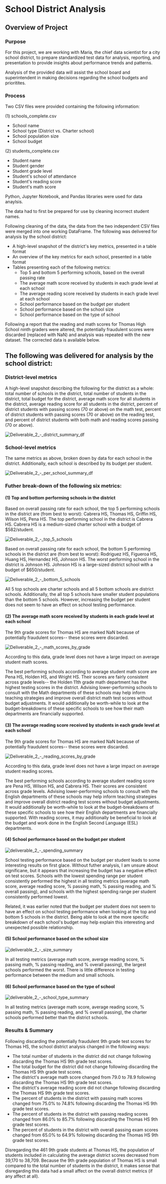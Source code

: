 # School District Analysis

## Overview of Project

### Purpose

For this project, we are working with Maria, the chief data scientist for a city school district, to prepare standardized test data for analysis, reporting, and presentation to provide insights about performance trends and patterns.

Analysis of the provided data will assist the school board and superintendent in making decisions regarding the school budgets and prioritites.

### Process

Two CSV files were provided containing the following information:

(1) schools_complete.csv
- School name
- School type (District vs. Charter school)
- School population size
- School budget

(2) students_complete.csv
- Student name
- Student gender
- Student grade level
- Student's school of attendance
- Student's reading score
- Student's math score

Python, Jupyter Notebook, and Pandas libraries were used for data anaylsis.

The data had to first be prepared for use by cleaning incorrect student names.

Following cleaning of the data, the data from the two independent CSV files were merged into one working DataFrame. The following was delivered for analysis by the school district:

- A high-level snapshot of the district's key metrics, presented in a table format
- An overview of the key metrics for each school, presented in a table format
- Tables presenting each of the following metrics:
  - Top 5 and bottom 5 performing schools, based on the overall passing rate
  - The average math score received by students in each grade level at each school
  - The average reading score received by students in each grade level at each school
  - School performance based on the budget per student
  - School performance based on the school size 
  - School performance based on the type of school

Following a report that the reading and math scores for Thomas High School ninth graders were altered, the potentially fraudulent scores were discarded (replaced with NaN) and analysis was repeated with the new dataset. The corrected data is available below.

## The following was delivered for analysis by the school district:

### District-level metrics

A high-level snapshot describing the following for the district as a whole: total number of schools in the district, total number of students in the district, total budget for the district, average math score for all students in the district, average reading score for all students in the district, percent of district students with passing scores (70 or above) on the math test, percent of district students with passing scores (70 or above) on the reading test, and percent of district students with both math and reading scores passing (70 or above).

![Deliverable_2_-_district_summary_df](https://github.com/cewarkentin/School_District_Analysis/blob/main/Images/Deliverable%202%20-%20district%20summary%20df.png)

### School-level metrics

The same metrics as above, broken down by data for each school in the district. Additionally, each school is described by its budget per student.

![Deliverable_2_-_per_school_summary_df](https://github.com/cewarkentin/School_District_Analysis/blob/main/Images/Deliverable%202%20-%20per%20school%20summary%20df.png)

### Futher break-down of the following six metrics:

#### (1) Top and bottom performing schools in the district

Based on overall passing rate for each school, the top 5 performing schools in the district are (from best to worst): Cabrera HS, Thomas HS, Griffin HS, Wilson HS, Pena HS. The top performing school in the district is Cabrera HS. Cabrera HS is a medium-sized charter school with a budget of $582/student.

![Deliverable_2_-_top_5_schools](https://github.com/cewarkentin/School_District_Analysis/blob/main/Images/Deliverable%202%20-%20top%205%20schools.png)

Based on overall passing rate for each school, the bottom 5 performing schools in the district are (from best to worst): Rodriguez HS, Figueroa HS, Huang HS, Hernandez HS, Johnson HS. The worst performing school in the district is Johnson HS. Johnson HS is a large-sized district school with a budget of $650/student.

![Deliverable_2_-_bottom_5_schools](https://github.com/cewarkentin/School_District_Analysis/blob/main/Images/Deliverable%202%20-%20bottom%205%20schools.png)

All 5 top schools are charter schools and all 5 bottom schools are district schools. Additionally, the all top 5 schools have smaller student populations than the bottom 5 schools. However, increasing the budget per student does not seem to have an effect on school testing performance.

#### (2) The average math score received by students in each grade level at each school

The 9th grade scores for Thomas HS are marked NaN because of potentially fraudulent scores-- these scores were discarded.

![Deliverable_2_-_math_scores_by_grade](https://github.com/cewarkentin/School_District_Analysis/blob/main/Images/Deliverable%202%20-%20math%20scores%20by%20grade.png)

According to this data, grade level does not have a large impact on average student math scores. 

The best performing schools according to average student math score are Pena HS, Holden HS, and Wright HS. Their scores are fairly consistent across grade levels-- the Holden 11th grade math department has the highest testing scores in the district. Advising lower-performing schools to consult with the Math departments of these schools may help inform teaching strategies and improve overall district math test scores without budget adjustments. It would additionally be worth-while to look at the budget-breakdowns of these specific schools to see how their math departments are financially supported.

#### (3) The average reading score received by students in each grade level at each school

The 9th grade scores for Thomas HS are marked NaN because of potentially fraudulent scores-- these scores were discarded.

![Deliverable_2_-_reading_scores_by_grade](https://github.com/cewarkentin/School_District_Analysis/blob/main/Images/Deliverable%202%20-%20reading%20scores%20by%20grade.png)

According to this data, grade level does not have a large impact on average student reading scores.

The best performing schools according to average student reading score are Pena HS, Wilson HS, and Cabrera HS. Their scores are consistent across grade levels. Advising lower-performing schools to consult with the English departments of these schools may help inform teaching strategies and improve overall district reading test scores without budget adjustments. It would additionally be worth-while to look at the budget-breakdowns of these specific schools to see how their English departments are financially supported. With reading scores, it may additionally be beneficial to look at the budget and work done in the English Second Language (ESL) departments.

#### (4) School performance based on the budget per student

![deliverable_2_-_spending_summary](https://github.com/cewarkentin/School_District_Analysis/blob/main/Images/deliverable%202%20-%20spending%20summary.png)

School testing performance based on the budget per student leads to some interesting results on first glace. Without futher analysis, I am unsure about significane, but it appears that increasing the budget has a negative effect on test scores. Schools with the lowest spending range per student consistently performed the highest in all testing metrics (average math score, average reading score, % passing math, % passing reading, and % overall passing), and schools with the highest spending range per student consistently performed lowest.

Related, it was earlier noted that the budget per student does not seem to have an effect on school testing performance when looking at the top and bottom 5 schools in the district. Being able to look at the more specific breakdown of each school's budget may help explain this interesting and unexpected possible relationship.

#### (5) School performance based on the school size 

![deliverable_2_-_size_summary](https://github.com/cewarkentin/School_District_Analysis/blob/main/Images/deliverable%202%20-%20size%20summary.png)

In all testing metrics (average math score, average reading score, % passing math, % passing reading, and % overall passing), the largest schools performed the worst. There is little difference in testing performance between the medium and small schools.

#### (6) School performance based on the type of school

![deliverable_2_-_school_type_summary](https://github.com/cewarkentin/School_District_Analysis/blob/main/Images/deliverable%202%20-%20school%20type%20summary.png)

In all testing metrics (average math score, average reading score, % passing math, % passing reading, and % overall passing), the charter schools performed better than the district schools.

### Results & Summary

Following discarding the potentially fraudulent 9th grade test scores for Thomas HS, the school district analysis changed in the following ways:
 - The total number of students in the district did not change following discarding the Thomas HS 9th grade test scores.
 - The total budget for the district did not change following discarding the Thomas HS 9th grade test scores.
 - The district's average math score changed from 79.0 to 78.9 following discarding the Thomas HS 9th grade test scores.
 - The district's average reading score did not change following discarding the Thomas HS 9th grade test scores.
 - The percent of students in the district with passing math scores changed from 75.0% to 74.8% following discarding the Thomas HS 9th grade test scores.
 - The percent of students in the district with passing reading scores changed from 86.0% to 85.7% following discarding the Thomas HS 9th grade test scores.
 - The percent of students in the district with overall passing exam scores changed from 65.0% to 64.9% following discarding the Thomas HS 9th grade test scores.

Disregarding the 461 9th grade students at Thomas HS, the population of students included in calculating the average district scores decreased from 39,170 to 38,709. Because the 9th grade population of Thomas HS is small compared to the total number of students in the district, it makes sense that disregarding this data had a small affect on the overall district metrics (if any affect at all).
